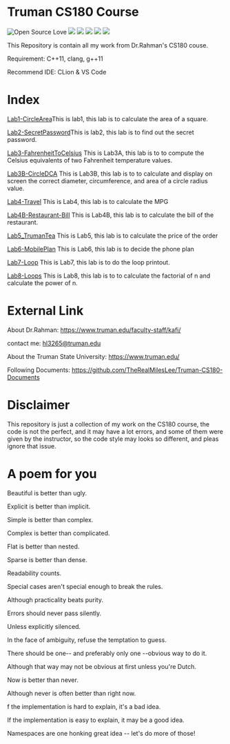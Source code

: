 # Truman CS180 Course
![Open Source Love](https://badges.frapsoft.com/os/v1/open-source.svg?v=103)
<a href="https://996.icu"><img src="https://img.shields.io/badge/link-996.icu-red.svg"></a>
<a href="https://img.shields.io"><img src="https://img.shields.io/badge/contributions-welcome-brightgreen.svg"></a> 
<a href="https://img.shields.io"><img src="https://img.shields.io/badge/C++-Learing-red.svg"></a>
<a href="https://img.shields.io"><img src="https://img.shields.io/badge/Creative-Design%26Build-blue.svg"></a>
<a href="https://img.shields.io"><img src="https://img.shields.io/badge/MilesLee-Computer%20Science-brightgreen.svg"></a>

This Repository is contain all my work from Dr.Rahman's CS180 couse.

Requirement: C++11, clang, g++11

Recommend IDE: CLion & VS Code
# Index
[Lab1-CircleArea](https://github.com/TheRealMilesLee/Spring2020-CS180/tree/master/lab1-CircleArea)This is lab1, this lab is to calculate the area of a square.

[Lab2-SecretPassword](https://github.com/TheRealMilesLee/Spring2020-CS180/tree/master/lab2-Secret)This is lab2, this lab is to find out the secret password.

[Lab3-FahrenheitToCelsius](https://github.com/TheRealMilesLee/Spring2020-CS180/tree/master/Lab3-FarhenhitToCelsius) This is Lab3A, this lab is to to compute the Celsius equivalents of two Fahrenheit temperature values.

[Lab3B-CircleDCA](https://github.com/TheRealMilesLee/Spring2020-CS180/tree/master/Lab3B-CircleDCA) This is Lab3B, this lab is to to calculate and display on screen the correct diameter, circumference, and area of a circle radius value.

[Lab4-Travel](https://github.com/TheRealMilesLee/Spring2020-CS180/tree/master/Lab4-Travel) This is Lab4, this lab is to calculate the MPG

[Lab4B-Restaurant-Bill](https://github.com/TheRealMilesLee/Spring2020-CS180/tree/master/Lab4B-Restaurant-Bill) This is Lab4B, this lab is to calculate the bill of the restaurant.

[Lab5_TrumanTea](https://github.com/TheRealMilesLee/Spring2020-CS180/tree/master/Lab5-TrumanTea) This is Lab5, this lab is to calculate the price of the order

[Lab6-MobilePlan](https://github.com/TheRealMilesLee/Spring2020-CS180/tree/master/Lab6-MobilePlan) This is Lab6, this lab is to decide the phone plan

[Lab7-Loop](https://github.com/TheRealMilesLee/Spring2020-CS180/tree/master/Lab7-Loop) This is Lab7, this lab is to do the loop printout.

[Lab8-Loops](https://github.com/TheRealMilesLee/Spring2020-CS180/tree/master/Lab8-Loops) This is Lab8, this lab is to to calculate the factorial of n and calculate the power of n.


# External Link

About Dr.Rahman: https://www.truman.edu/faculty-staff/kafi/

contact me: hl3265@truman.edu

About the Truman State University: https://www.truman.edu/

Following Documents: https://github.com/TheRealMilesLee/Truman-CS180-Documents

# Disclaimer
This repository is just a collection of my work on the CS180 course, the code is not the perfect, and it may have a lot errors, and some of them were given by the instructor, so the code style may looks so different, and pleas ignore that issue.

# A poem for you
Beautiful is better than ugly.

Explicit is better than implicit.

Simple is better than complex.

Complex is better than complicated.

Flat is better than nested.

Sparse is better than dense.

Readability counts.

Special cases aren't special enough to break the rules.

Although practicality beats purity.

Errors should never pass silently.

Unless explicitly silenced.

In the face of ambiguity, refuse the temptation to guess.

There should be one-- and preferably only one --obvious way to do it.

Although that way may not be obvious at first unless you're Dutch.

Now is better than never.

Although never is often better than right now.

f the implementation is hard to explain, it's a bad idea.

If the implementation is easy to explain, it may be a good idea.

Namespaces are one honking great idea -- let's do more of those!